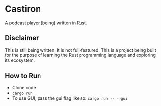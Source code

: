# Castiron
A podcast player (being) written in Rust.

## Disclaimer
This is still being written. It is not full-featured. This is a project being built for the purpose of learning the Rust programming language and exploring its ecosystem.

## How to Run
- Clone code
- `cargo run`
- To use GUI, pass the gui flag like so: `cargo run -- --gui`
